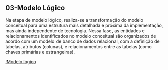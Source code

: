 ## 03-Modelo Lógico

Na etapa de modelo lógico, realiza-se a transformação do modelo conceitual para uma estrutura mais detalhada e próxima da implementação, mas ainda independente de tecnologia. Nessa fase, as entidades e relacionamentos identificados no modelo conceitual são organizados de acordo com um modelo de banco de dados relacional, com a definição de tabelas, atributos (colunas), e relacionamentos entre as tabelas (como chaves primárias e estrangeiras).

[!Modelo lógico]()